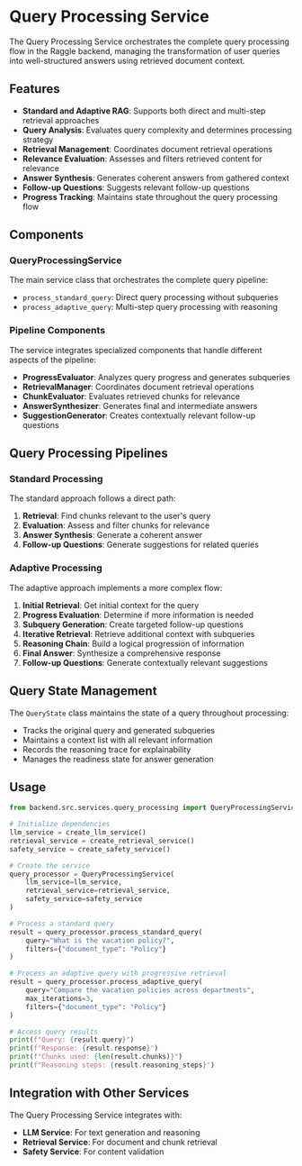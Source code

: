 # Query Processing Service

The Query Processing Service orchestrates the complete query processing flow in the Raggle backend, managing the transformation of user queries into well-structured answers using retrieved document context.

## Features

- **Standard and Adaptive RAG**: Supports both direct and multi-step retrieval approaches
- **Query Analysis**: Evaluates query complexity and determines processing strategy
- **Retrieval Management**: Coordinates document retrieval operations
- **Relevance Evaluation**: Assesses and filters retrieved content for relevance
- **Answer Synthesis**: Generates coherent answers from gathered context
- **Follow-up Questions**: Suggests relevant follow-up questions
- **Progress Tracking**: Maintains state throughout the query processing flow

## Components

### QueryProcessingService

The main service class that orchestrates the complete query pipeline:

- `process_standard_query`: Direct query processing without subqueries
- `process_adaptive_query`: Multi-step query processing with reasoning

### Pipeline Components

The service integrates specialized components that handle different aspects of the pipeline:

- **ProgressEvaluator**: Analyzes query progress and generates subqueries
- **RetrievalManager**: Coordinates document retrieval operations
- **ChunkEvaluator**: Evaluates retrieved chunks for relevance
- **AnswerSynthesizer**: Generates final and intermediate answers
- **SuggestionGenerator**: Creates contextually relevant follow-up questions

## Query Processing Pipelines

### Standard Processing

The standard approach follows a direct path:

1. **Retrieval**: Find chunks relevant to the user's query
2. **Evaluation**: Assess and filter chunks for relevance
3. **Answer Synthesis**: Generate a coherent answer
4. **Follow-up Questions**: Generate suggestions for related queries

### Adaptive Processing

The adaptive approach implements a more complex flow:

1. **Initial Retrieval**: Get initial context for the query
2. **Progress Evaluation**: Determine if more information is needed
3. **Subquery Generation**: Create targeted follow-up questions
4. **Iterative Retrieval**: Retrieve additional context with subqueries
5. **Reasoning Chain**: Build a logical progression of information
6. **Final Answer**: Synthesize a comprehensive response
7. **Follow-up Questions**: Generate contextually relevant suggestions

## Query State Management

The `QueryState` class maintains the state of a query throughout processing:

- Tracks the original query and generated subqueries
- Maintains a context list with all relevant information
- Records the reasoning trace for explainability
- Manages the readiness state for answer generation

## Usage

```python
from backend.src.services.query_processing import QueryProcessingService

# Initialize dependencies
llm_service = create_llm_service()
retrieval_service = create_retrieval_service()
safety_service = create_safety_service()

# Create the service
query_processor = QueryProcessingService(
    llm_service=llm_service,
    retrieval_service=retrieval_service,
    safety_service=safety_service
)

# Process a standard query
result = query_processor.process_standard_query(
    query="What is the vacation policy?",
    filters={"document_type": "Policy"}
)

# Process an adaptive query with progressive retrieval
result = query_processor.process_adaptive_query(
    query="Compare the vacation policies across departments",
    max_iterations=3,
    filters={"document_type": "Policy"}
)

# Access query results
print(f"Query: {result.query}")
print(f"Response: {result.response}")
print(f"Chunks used: {len(result.chunks)}")
print(f"Reasoning steps: {result.reasoning_steps}")
```

## Integration with Other Services

The Query Processing Service integrates with:

- **LLM Service**: For text generation and reasoning
- **Retrieval Service**: For document and chunk retrieval
- **Safety Service**: For content validation 